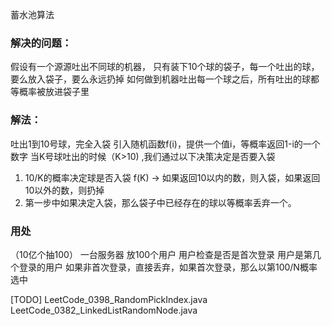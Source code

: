 蓄水池算法

### 解决的问题：
假设有一个源源吐出不同球的机器，
只有装下10个球的袋子，每一个吐出的球，要么放入袋子，要么永远扔掉
如何做到机器吐出每一个球之后，所有吐出的球都等概率被放进袋子里

### 解法：
 吐出1到10号球，完全入袋
 引入随机函数f(i)，提供一个值i，等概率返回1-i的一个数字
 当K号球吐出的时候（K>10) ,我们通过以下决策决定是否要入袋
 1) 10/K的概率决定球是否入袋 f(K) -> 如果返回10以内的数，则入袋，如果返回10以外的数，则扔掉
 2) 第一步中如果决定入袋，那么袋子中已经存在的球以等概率丢弃一个。

 ### 用处
 （10亿个抽100）
 一台服务器 放100个用户
 用户检查是否是首次登录
 用户是第几个登录的用户
 如果非首次登录，直接丢弃，如果首次登录，那么以第100/N概率选中
 

[TODO]
LeetCode_0398_RandomPickIndex.java
LeetCode_0382_LinkedListRandomNode.java
